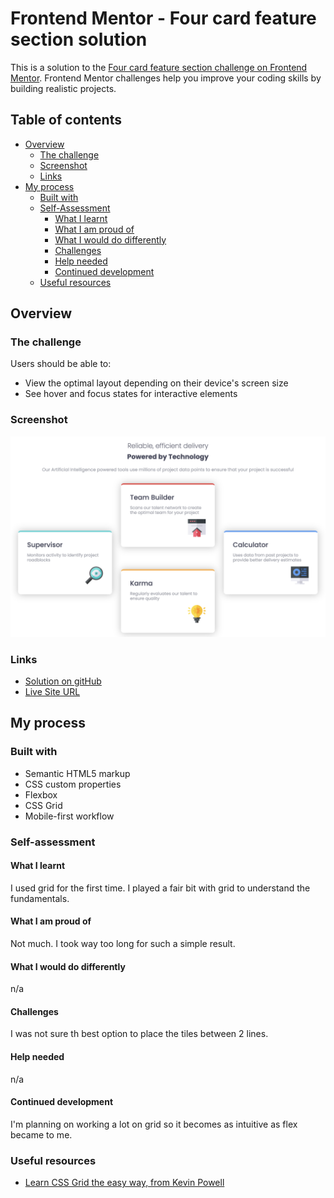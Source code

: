 # Frontend Mentor - Four card feature section solution

This is a solution to the [Four card feature section challenge on Frontend Mentor](https://www.frontendmentor.io/challenges/four-card-feature-section-weK1eFYK). Frontend Mentor challenges help you improve your coding skills by building realistic projects.

## Table of contents

- [Overview](#overview)
  - [The challenge](#the-challenge)
  - [Screenshot](#screenshot)
  - [Links](#links)
- [My process](#my-process)
  - [Built with](#built-with)
  - [Self-Assessment](#Self-assessment)
    - [What I learnt](#What-I-learnt)
    - [What I am proud of](#What-I-am-proud-of)
    - [What I would do differently](#What-I-would-do-differently)
    - [Challenges](#Challenges)
    - [Help needed](#Help-needed)
    - [Continued development](#continued-development)
  - [Useful resources](#useful-resources)

## Overview

### The challenge

Users should be able to:

- View the optimal layout depending on their device's screen size
- See hover and focus states for interactive elements

### Screenshot

![My solutiopn](./images/solution.png)

### Links

- [Solution on gitHub](https://github.com/RalphPastel972/Four-card-feature-section)
- [Live Site URL](https://ralphpastel972.github.io/Four-card-feature-section/)

## My process

### Built with

- Semantic HTML5 markup
- CSS custom properties
- Flexbox
- CSS Grid
- Mobile-first workflow

### Self-assessment

#### What I learnt

I used grid for the first time.
I played a fair bit with grid to understand the fundamentals.

#### What I am proud of

Not much. I took way too long for such a simple result.

#### What I would do differently

n/a

#### Challenges

I was not sure th best option to place the tiles between 2 lines.

#### Help needed

n/a

#### Continued development

I'm planning on working a lot on grid so it becomes as intuitive as flex became to me.

### Useful resources

- [Learn CSS Grid the easy way, from Kevin Powell](https://youtu.be/rg7Fvvl3taU?si=nVEpMAS809iC7sNa)
